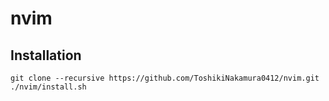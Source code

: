 # nvim
## Installation
```
git clone --recursive https://github.com/ToshikiNakamura0412/nvim.git
./nvim/install.sh
```
